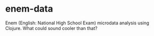 # enem-data
Enem (English: National High School Exam) microdata analysis using Clojure. What could sound cooler than that?
